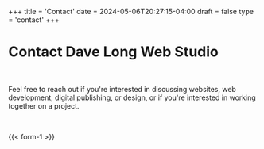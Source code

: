 +++
title = 'Contact'
date = 2024-05-06T20:27:15-04:00
draft = false
type = 'contact'
+++
# Contact Dave Long Web Studio

<br>

Feel free to reach out if you're interested in discussing websites, web development, digital publishing, or design, or if you're interested in working together on a project.

<br>

{{< form-1 >}}
